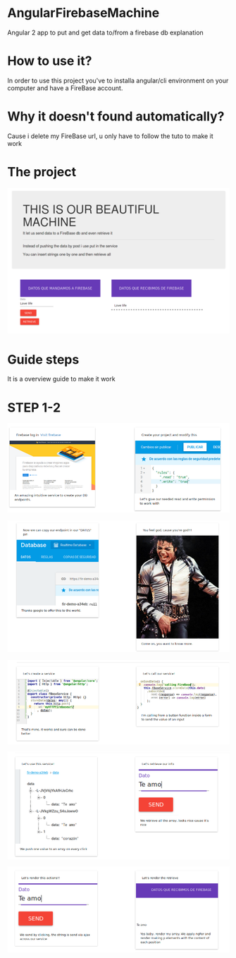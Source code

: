  # AngularFirebaseMachine
Angular 2 app to put and get data to/from a firebase db explanation
# How to use it?
In order to use this project you've to installa angular/cli environment on your computer and have a FireBase account.
# Why it doesn't found automatically?
Cause i delete my FireBase url, u only have to follow the tuto to make it work

 # The project
 ![delalama](https://github.com/delalama/AngularFirebaseMachine/blob/master/assets/firebase10.png?raw=true) 

# Guide steps
It is a overview guide to make it work

# STEP 1-2

![delalama](https://github.com/delalama/AngularFirebaseMachine/blob/master/assets/steps/step%201-2.png?raw=true)



![delalama](https://github.com/delalama/AngularFirebaseMachine/blob/master/assets/steps/step3.png?raw=true)

![delalama](https://github.com/delalama/AngularFirebaseMachine/blob/master/assets/steps/step4-5.png?raw=true)

![delalama](https://github.com/delalama/AngularFirebaseMachine/blob/master/assets/steps/step5-6.png?raw=true)

![delalama](https://github.com/delalama/AngularFirebaseMachine/blob/master/assets/steps/step7-8.png?raw=true)
